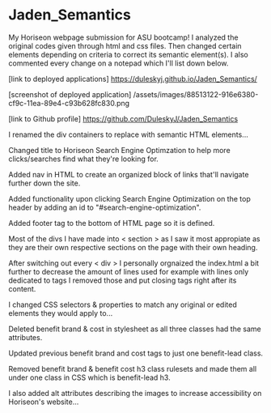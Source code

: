 # Jaden_Semantics

My Horiseon webpage submission for ASU bootcamp! I analyzed the original codes given through html and css files. Then changed certain elements depending on criteria to correct its semantic element(s). I also commented every change on a notepad which I'll list down below.

[link to deployed applications] https://duleskyj.github.io/Jaden_Semantics/

[screenshot of deployed application] /assets/images/88513122-916e6380-cf9c-11ea-89e4-c93b628fc830.png 

[link to Github profile] https://github.com/DuleskyJ/Jaden_Semantics

I renamed the div containers to replace with semantic HTML elements...

Changed title to Horiseon Search Engine Optimzation to help more clicks/searches find what they're looking for.

Added nav in HTML to create an organized block of links that'll navigate further down the site.

Added functionality upon clicking Search Engine Optimization on the top header by adding an id to "#search-engine-optimization".

Added footer tag to the bottom of HTML page so it is defined.

Most of the divs I have made into < section > as I saw it most appropiate as they are their own respective sections on the page with their own heading.

After switching out every < div > I personally orgnaized the index.html a bit further to decrease the amount of lines used for example with lines only dedicated to tags I removed those and put closing tags right after its content.

I changed CSS selectors & properties to match any original or edited elements they would apply to...

Deleted benefit brand & cost in stylesheet as all three classes had the same attributes.

Updated previous benefit brand and cost tags to just one benefit-lead class.

Removed benefit brand & benefit cost h3 class rulesets and made them all under one class in CSS which is benefit-lead h3.

I also added alt attributes describing the images to increase accessibility on Horiseon's website...
